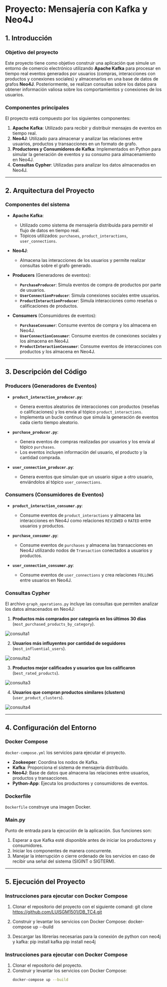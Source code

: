 # Proyecto: Mensajería con Kafka y Neo4J

## 1. Introducción

### Objetivo del proyecto
Este proyecto tiene como objetivo construir una aplicación que simule un entorno de comercio electrónico utilizando **Apache Kafka** para procesar en tiempo real eventos generados por usuarios (compras, interacciones con productos y conexiones sociales) y almacenarlos en una base de datos de grafos **Neo4J**. Posteriormente, se realizan consultas sobre los datos para obtener información valiosa sobre los comportamientos y conexiones de los usuarios.

### Componentes principales
El proyecto está compuesto por los siguientes componentes:
1. **Apache Kafka**: Utilizado para recibir y distribuir mensajes de eventos en tiempo real.
2. **Neo4J**: Utilizado para almacenar y analizar las relaciones entre usuarios, productos y transacciones en un formato de grafo.
3. **Productores y Consumidores de Kafka**: Implementados en Python para simular la generación de eventos y su consumo para almacenamiento en Neo4J.
4. **Consultas Cypher**: Utilizadas para analizar los datos almacenados en Neo4J.

---

## 2. Arquitectura del Proyecto

### Componentes del sistema
- **Apache Kafka**:
  - Utilizado como sistema de mensajería distribuida para permitir el flujo de datos en tiempo real.
  - Tópicos utilizados: `purchases`, `product_interactions`, `user_connections`.
  
- **Neo4J**:
  - Almacena las interacciones de los usuarios y permite realizar consultas sobre el grafo generado.
  
- **Producers** (Generadores de eventos):
  - **`PurchaseProducer`**: Simula eventos de compra de productos por parte de usuarios.
  - **`UserConnectionProducer`**: Simula conexiones sociales entre usuarios.
  - **`ProductInteractionProducer`**: Simula interacciones como reseñas o calificaciones de productos.
  
- **Consumers** (Consumidores de eventos):
  - **`PurchaseConsumer`**: Consume eventos de compra y los almacena en Neo4J.
  - **`UserConnectionConsumer`**: Consume eventos de conexiones sociales y los almacena en Neo4J.
  - **`ProductInteractionConsumer`**: Consume eventos de interacciones con productos y los almacena en Neo4J.

---

## 3. Descripción del Código

### Producers (Generadores de Eventos)
- **`product_interaction_producer.py`**:
  - Genera eventos aleatorios de interacciones con productos (reseñas o calificaciones) y los envía al tópico `product_interactions`.
  - Implementa un bucle continuo que simula la generación de eventos cada cierto tiempo aleatorio.

- **`purchase_producer.py`**:
  - Genera eventos de compras realizadas por usuarios y los envía al tópico `purchases`.
  - Los eventos incluyen información del usuario, el producto y la cantidad comprada.

- **`user_connection_producer.py`**:
  - Genera eventos que simulan que un usuario sigue a otro usuario, enviándolos al tópico `user_connections`.

### Consumers (Consumidores de Eventos)
- **`product_interaction_consumer.py`**:
  - Consume eventos de `product_interactions` y almacena las interacciones en Neo4J como relaciones `REVIEWED` o `RATED` entre usuarios y productos.
  
- **`purchase_consumer.py`**:
  - Consume eventos de `purchases` y almacena las transacciones en Neo4J utilizando nodos de `Transaction` conectados a usuarios y productos.
  
- **`user_connection_consumer.py`**:
  - Consume eventos de `user_connections` y crea relaciones `FOLLOWS` entre usuarios en Neo4J.

### Consultas Cypher
El archivo `graph_operations.py` incluye las consultas que permiten analizar los datos almacenados en Neo4J:
1. **Productos más comprados por categoría en los últimos 30 días** (`most_purchased_products_by_category`).

![consulta1]()
   
2. **Usuarios más influyentes por cantidad de seguidores** (`most_influential_users`).

![consulta2]()
   
3. **Productos mejor calificados y usuarios que los calificaron** (`best_rated_products`).

![consulta3]()
   
4. **Usuarios que compran productos similares (clusters)** (`user_product_clusters`).

![consulta4]()

---

## 4. Configuración del Entorno

### Docker Compose
`docker-compose.yml` los servicios para ejecutar el proyecto.
- **Zookeeper**: Coordina los nodos de Kafka.
- **Kafka**: Proporciona el sistema de mensajería distribuido.
- **Neo4J**: Base de datos que almacena las relaciones entre usuarios, productos y transacciones.
- **Python-App**: Ejecuta los productores y consumidores de eventos.

### Dockerfile
`Dockerfile` construye una imagen Docker.

### Main.py
Punto de entrada para la ejecución de la aplicación. Sus funciones son:
1. Esperar a que Kafka esté disponible antes de iniciar los productores y consumidores.
2. Iniciar los componentes de manera concurrente.
3. Manejar la interrupción o cierre ordenado de los servicios en caso de recibir una señal del sistema (SIGINT o SIGTERM).

---

## 5. Ejecución del Proyecto

### Instrucciones para ejecutar con Docker Compose
1. Clonar el repositorio del proyecto con el siguiente comand:
   git clone https://github.com/LUISGM1501/DB_TC4.git

2. Construir y levantar los servicios con Docker Compose:
   docker-compose up --build

3. Descargar las librerías necesarias para la conexión de python con neo4j y kafka:
   pip install kafka
   pip install neo4j


















### Instrucciones para ejecutar con Docker Compose
1. Clonar el repositorio del proyecto.
2. Construir y levantar los servicios con Docker Compose:
   ```bash
   docker-compose up --build
